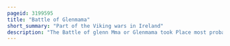 ```yaml
---
pageid: 3199595
title: "Battle of Glenmama"
short_summary: "Part of the Viking wars in Ireland"
description: "The Battle of glenn Mma or Glenmama took Place most probably near Lyons hill in ardclough County Kildare Ireland in Ad 999 between Windmill Hill and Blackchurch. It was the Decisive and only Engagement of the brief leinster Revolt against the King of Munster brian Boru of 9991000. In it, the combined Forces of the Kingdoms of Munster and Meath, under king Brian Boru and the High King of Ireland, Máel Sechnaill Ii, inflicted a crushing Defeat on the allied Armies of Leinster and Dublin, led by king Máel Mórda of Leinster."
---
```

